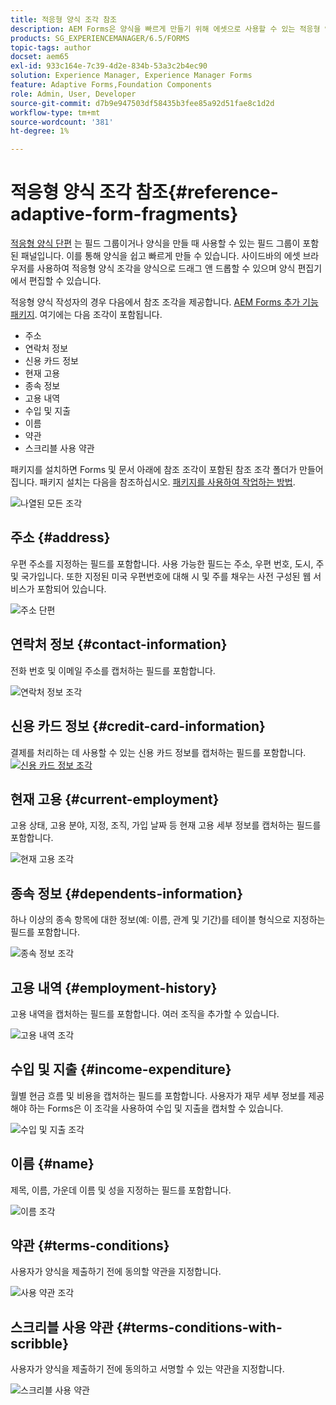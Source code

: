 ```yaml
---
title: 적응형 양식 조각 참조
description: AEM Forms은 양식을 빠르게 만들기 위해 에셋으로 사용할 수 있는 적응형 양식 조각을 제공합니다.
products: SG_EXPERIENCEMANAGER/6.5/FORMS
topic-tags: author
docset: aem65
exl-id: 933c164e-7c39-4d2e-834b-53a3c2b4ec90
solution: Experience Manager, Experience Manager Forms
feature: Adaptive Forms,Foundation Components
role: Admin, User, Developer
source-git-commit: d7b9e947503df58435b3fee85a92d51fae8c1d2d
workflow-type: tm+mt
source-wordcount: '381'
ht-degree: 1%

---
```


# 적응형 양식 조각 참조{#reference-adaptive-form-fragments}

[적응형 양식 단편](../../forms/using/adaptive-form-fragments.md) 는 필드 그룹이거나 양식을 만들 때 사용할 수 있는 필드 그룹이 포함된 패널입니다. 이를 통해 양식을 쉽고 빠르게 만들 수 있습니다. 사이드바의 에셋 브라우저를 사용하여 적응형 양식 조각을 양식으로 드래그 앤 드롭할 수 있으며 양식 편집기에서 편집할 수 있습니다.

적응형 양식 작성자의 경우 다음에서 참조 조각을 제공합니다. [AEM Forms 추가 기능 패키지](https://experienceleague.adobe.com/docs/experience-manager-release-information/aem-release-updates/forms-updates/aem-forms-releases.html?lang=en). 여기에는 다음 조각이 포함됩니다.

* 주소
* 연락처 정보
* 신용 카드 정보
* 현재 고용
* 종속 정보
* 고용 내역
* 수입 및 지출
* 이름
* 약관
* 스크리블 사용 약관

패키지를 설치하면 Forms 및 문서 아래에 참조 조각이 포함된 참조 조각 폴더가 만들어집니다. 패키지 설치는 다음을 참조하십시오. [패키지를 사용하여 작업하는 방법](/help/sites-administering/package-manager.md).

![나열된 모든 조각](assets/ootb-frags.png)

## 주소 {#address}

우편 주소를 지정하는 필드를 포함합니다. 사용 가능한 필드는 주소, 우편 번호, 도시, 주 및 국가입니다. 또한 지정된 미국 우편번호에 대해 시 및 주를 채우는 사전 구성된 웹 서비스가 포함되어 있습니다.

![주소 단편](assets/address.png)

<!--[Click to enlarge

](assets/address-1.png)-->

## 연락처 정보 {#contact-information}

전화 번호 및 이메일 주소를 캡처하는 필드를 포함합니다.

![연락처 정보 조각](assets/contact-info.png)

<!--[Click to enlarge

](assets/contact-info-1.png)-->

## 신용 카드 정보 {#credit-card-information}

결제를 처리하는 데 사용할 수 있는 신용 카드 정보를 캡처하는 필드를 포함합니다.
[![신용 카드 정보 조각](assets/cc-info.png)](assets/cc-info-1.png)

## 현재 고용 {#current-employment}

고용 상태, 고용 분야, 지정, 조직, 가입 날짜 등 현재 고용 세부 정보를 캡처하는 필드를 포함합니다.

![현재 고용 조각](assets/current-emp.png)

<!--[Click to enlarge

](assets/current-emp-1.png)-->

## 종속 정보 {#dependents-information}

하나 이상의 종속 항목에 대한 정보(예: 이름, 관계 및 기간)를 테이블 형식으로 지정하는 필드를 포함합니다.

![종속 정보 조각](assets/dependents-info.png)

<!--[Click to enlarge

](assets/dependents-info-1.png)-->

## 고용 내역 {#employment-history}

고용 내역을 캡처하는 필드를 포함합니다. 여러 조직을 추가할 수 있습니다.

![고용 내역 조각](assets/emp-history.png)

<!--[Click to enlarge

](assets/emp-history-1.png)-->

## 수입 및 지출 {#income-expenditure}

월별 현금 흐름 및 비용을 캡처하는 필드를 포함합니다. 사용자가 재무 세부 정보를 제공해야 하는 Forms은 이 조각을 사용하여 수입 및 지출을 캡처할 수 있습니다.

![수입 및 지출 조각](assets/income.png)

<!--[Click to enlarge

](assets/income-1.png)-->

## 이름 {#name}

제목, 이름, 가운데 이름 및 성을 지정하는 필드를 포함합니다.

![이름 조각](assets/name.png)

<!--[Click to enlarge

](assets/name-1.png)-->

## 약관 {#terms-conditions}

사용자가 양식을 제출하기 전에 동의할 약관을 지정합니다.

![사용 약관 조각](assets/tnc.png)

<!--[Click to enlarge

](assets/tnc-1.png)-->

## 스크리블 사용 약관 {#terms-conditions-with-scribble}

사용자가 양식을 제출하기 전에 동의하고 서명할 수 있는 약관을 지정합니다.

![스크리블 사용 약관](assets/tnc-scribble.png)

<!--[Click to enlarge

](assets/tnc-scribble-1.png)-->
